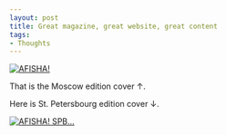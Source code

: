 ```yaml
---
layout: post
title: Great magazine, great website, great content
tags:
- Thoughts
---
```


[![AFISHA!][1]][2]

That is the Moscow edition cover ↑.

Here is St. Petersbourg edition cover ↓.

[![AFISHA! SPB...][3]][4]

   [1]: http://www.afisha.ru/Afisha7files/Image/journals/moscow/229/Af-MSK_229_big.jpg
   [2]: http://www.afisha.ru/magazine/afisha_msk/archive/229/
   [3]: http://www.afisha.ru/Afisha7files/Image/journals/spb/130/Af-SPB_130_big.jpg
   [4]: http://www.afisha.ru/magazine/afisha_spb/archive/130/

